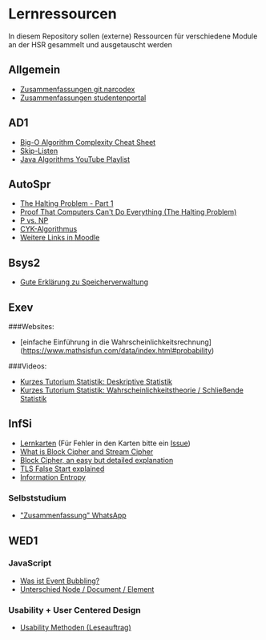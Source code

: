# Lernressourcen

In diesem Repository sollen (externe) Ressourcen für verschiedene Module an der HSR gesammelt und ausgetauscht werden

## Allgemein

* [Zusammenfassungen git.narcodex](https://git.narcodex.ch/hsr/summaries/tree/master)
* [Zusammenfassungen studentenportal](https://studentenportal.ch/dokumente/)

## AD1

 * [Big-O Algorithm Complexity Cheat Sheet](http://bigocheatsheet.com/)
 * [Skip-Listen](http://www.ottigers.com/index.php?content=skip.htm&rubrik=eth)
 * [Java Algorithms YouTube Playlist](https://www.youtube.com/playlist?list=PLGLfVvz_LVvReUrWr94U-ZMgjYTQ538nT)

## AutoSpr

* [The Halting Problem - Part 1](https://www.youtube.com/watch?v=dhs04ofFJPI)
* [Proof That Computers Can't Do Everything (The Halting Problem)](https://www.youtube.com/watch?v=92WHN-pAFCs)
* [P vs. NP](https://youtu.be/YX40hbAHx3s)
* [CYK-Algorithmus](https://www.youtube.com/watch?v=GNHuct1Lj1E)
* [Weitere Links in Moodle](https://moodle.hsr.ch/course/view.php?id=106)
 
## Bsys2

* [Gute Erklärung zu Speicherverwaltung](http://vfhcab.oncampus.de/loop/Speicherverwaltung)


## Exev

###Websites:

* [einfache Einführung in die Wahrscheinlichkeitsrechnung] (https://www.mathsisfun.com/data/index.html#probability)

###Videos:

* [Kurzes Tutorium Statistik: Deskriptive Statistik ](https://www.youtube.com/playlist?list=PLH07H-nk4AF-tQcFuWz5Fp66SVMyFrBqt)
* [Kurzes Tutorium Statistik: Wahrscheinlichkeitstheorie / Schließende Statistik ](https://www.youtube.com/playlist?list=PLH07H-nk4AF-5NVmmpz3kDT4bRnH_Ya8_)



## InfSi

* [Lernkarten](http://www.cram.com/flashcards/infsi1-6903581)
(Für Fehler in den Karten bitte ein [Issue](https://github.com/raphiz/hsr-lernressourcen/issues))
* [What is Block Cipher and Stream Cipher](https://www.youtube.com/watch?v=E_3M41NrtsU)
* [Block Cipher, an easy but detailed explanation](https://www.youtube.com/watch?v=-Gk9kaFoBxU)
* [TLS False Start explained](http://chimera.labs.oreilly.com/books/1230000000545/ch04.html#TLS_FALSE_START)
* [Information Entropy](https://www.youtube.com/watch?v=2s3aJfRr9gE)

### Selbststudium
* ["Zusammenfassung" WhatsApp](infsi/whatsapp.md)

## WED1

### JavaScript

  * [Was ist Event Bubbling?](http://javascript.info/tutorial/bubbling-and-capturing)
  * [Unterschied Node / Document / Element](http://stackoverflow.com/questions/9979172/difference-between-node-object-and-element-object)
 
### Usability + User Centered Design

  * [Usability Methoden (Leseauftrag)](https://github.com/raphiz/hsr-lernressourcen/blob/master/Usability-Methoden.pdf)
